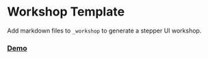 # Workshop Template

Add markdown files to `_workshop` to generate a stepper UI workshop.

### [Demo](cloud-annotations.github.io/workshop-template)
